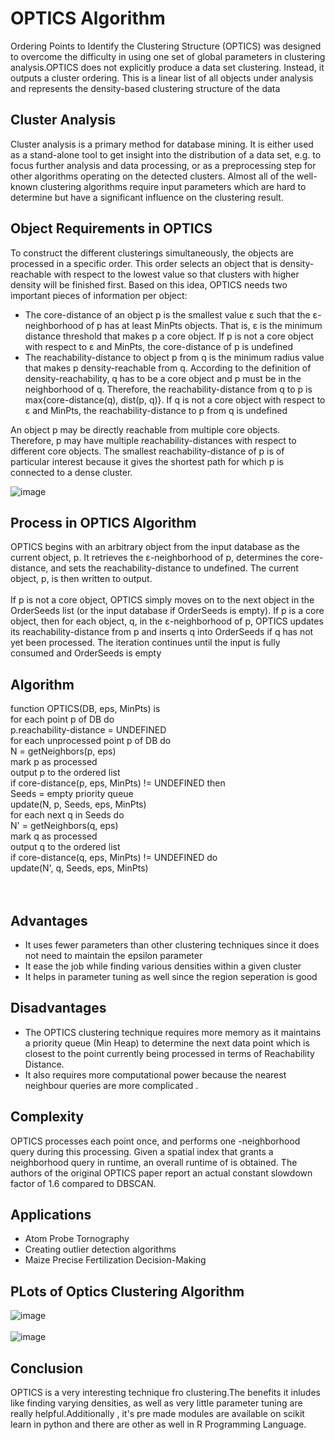 <h1> OPTICS Algorithm </h1>

Ordering Points to Identify the Clustering Structure (OPTICS) was designed to overcome the difficulty in using one set of global parameters in clustering analysis.OPTICS does not explicitly produce a data set clustering. Instead, it outputs a cluster ordering. This is a linear list of all objects under analysis and represents the density-based clustering structure of the
data


## Cluster Analysis
Cluster analysis is a primary method for database mining. It is either used as a stand-alone tool to get insight into the distribution of a data set, e.g. to focus further analysis and data processing, or as a preprocessing step for other algorithms operating on the detected clusters. Almost all of the well-known clustering algorithms require input parameters which are hard to determine but have a significant influence on the clustering result.


## Object Requirements in OPTICS
To construct the different clusterings simultaneously, the objects are processed in a
specific order. This order selects an object that is density-reachable with respect to the
lowest value so that clusters with higher density  will be finished first. Based
on this idea, OPTICS needs two important pieces of information per object:
<ul>
  <li>The core-distance of an object p is the smallest value ε such that the ε-neighborhood of p has at least MinPts objects. That is, ε is the minimum distance threshold that makes p a core object. If p is not a core object with respect to ε and MinPts, the core-distance of p is undefined
</li>
  <li>The reachability-distance to object p from q is the minimum radius value that makes p density-reachable from q. According to the definition of density-reachability, q has to be a core object and p must be in the neighborhood of q. Therefore, the reachability-distance from q to p is max{core-distance(q), dist(p, q)}. If q is not a core object with respect to ε and MinPts, the reachability-distance to p from q is undefined</li>
</ul>  
An object p may be directly reachable from multiple core objects. Therefore, p
may have multiple reachability-distances with respect to different core objects. The
smallest reachability-distance of p is of particular interest because it gives the shortest
path for which p is connected to a dense cluster.<br>

![image](https://user-images.githubusercontent.com/74582422/136503573-1cf789fd-09a5-4030-8e67-351156a0e387.png)


## Process in OPTICS Algorithm
OPTICS begins with an arbitrary object from the input database as the current
object, p. It retrieves the ε-neighborhood of p, determines the core-distance, and sets
the reachability-distance to undefined. The current object, p, is then written to output.<br><br>
If p is not a core object, OPTICS simply moves on to the next object in the OrderSeeds
list (or the input database if OrderSeeds is empty). If p is a core object, then for each
object, q, in the ε-neighborhood of p, OPTICS updates its reachability-distance from p
and inserts q into OrderSeeds if q has not yet been processed. The iteration continues
until the input is fully consumed and OrderSeeds is empty


## Algorithm 
function OPTICS(DB, eps, MinPts) is <br>
    for each point p of DB do<br>
        p.reachability-distance = UNDEFINED<br>
    for each unprocessed point p of DB do<br>
        N = getNeighbors(p, eps)<br>
        mark p as processed<br>
        output p to the ordered list<br>
        if core-distance(p, eps, MinPts) != UNDEFINED then<br>
            Seeds = empty priority queue<br>
            update(N, p, Seeds, eps, MinPts)<br>
            for each next q in Seeds do<br>
                N' = getNeighbors(q, eps)<br>
                mark q as processed<br>
                output q to the ordered list<br>
                if core-distance(q, eps, MinPts) != UNDEFINED do<br>
                    update(N', q, Seeds, eps, MinPts)<br>
<br><br>


## Advantages
<ul>
 <li>It uses fewer parameters than other clustering techniques since it does not need to maintain the epsilon parameter </li>
  <li>It ease the job while finding various densities within a given cluster</li>
  <li>It helps in parameter tuning as well since the region seperation is good</li>
</ul>  

## Disadvantages
<ul>
  <li>The OPTICS clustering technique requires more memory as it maintains a priority queue (Min Heap) to determine the next data point which is closest to the point currently being processed in terms of Reachability Distance.</li>
  <li>It also requires more computational power because the nearest neighbour queries are more complicated .</li>
</ul> 

## Complexity
OPTICS processes each point once, and performs one -neighborhood query during this processing. Given a spatial index that grants a neighborhood query in  runtime, an overall runtime of  is obtained. The authors of the original OPTICS paper report an actual constant slowdown factor of 1.6 compared to DBSCAN.

## Applications
<ul>
  <li>Atom Probe Tornography</li>
  <li>Creating outlier detection algorithms</li>
  <li>Maize Precise Fertilization Decision-Making</li>
</ul> 

## PLots of Optics Clustering Algorithm
![image](https://user-images.githubusercontent.com/74582422/136651214-73269ad2-8c0e-42b0-974d-1029fdb55e51.png)
<br><br>
![image](https://user-images.githubusercontent.com/74582422/136651237-6c81b65b-bd36-45db-91a9-2cfbd51ba29e.png)

## Conclusion
OPTICS is a very interesting technique fro clustering.The benefits it inludes like finding varying densities, as well as very little parameter tuning are really helpful.Additionally , it's pre made modules are available on scikit learn in python and there are other as well in R Programming Language.


